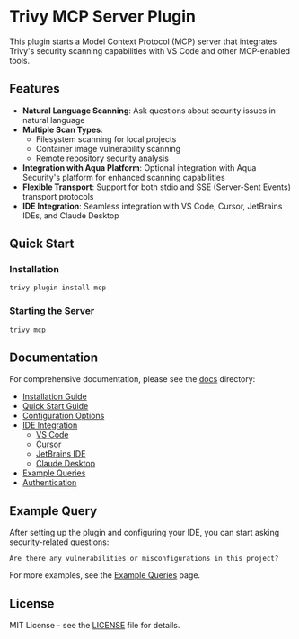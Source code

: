 # Trivy MCP Server Plugin

This plugin starts a Model Context Protocol (MCP) server that integrates Trivy's security scanning capabilities with VS Code and other MCP-enabled tools.

## Features

- **Natural Language Scanning**: Ask questions about security issues in natural language
- **Multiple Scan Types**:
  - Filesystem scanning for local projects
  - Container image vulnerability scanning
  - Remote repository security analysis
- **Integration with Aqua Platform**: Optional integration with Aqua Security's platform for enhanced scanning capabilities
- **Flexible Transport**: Support for both stdio and SSE (Server-Sent Events) transport protocols
- **IDE Integration**: Seamless integration with VS Code, Cursor, JetBrains IDEs, and Claude Desktop

## Quick Start

### Installation

```sh
trivy plugin install mcp
```

### Starting the Server

```sh
trivy mcp
```

## Documentation

For comprehensive documentation, please see the [docs](./docs) directory:

- [Installation Guide](./docs/installation.md)
- [Quick Start Guide](./docs/quickstart.md)
- [Configuration Options](./docs/configuration.md)
- [IDE Integration](./docs/ide)
  - [VS Code](./docs/ide/vscode.md)
  - [Cursor](./docs/ide/cursor.md)
  - [JetBrains IDE](./docs/ide/jetbrains.md)
  - [Claude Desktop](./docs/ide/claude.md)
- [Example Queries](./docs/example-queries.md)
- [Authentication](./docs/authentication.md)

## Example Query

After setting up the plugin and configuring your IDE, you can start asking security-related questions:

```
Are there any vulnerabilities or misconfigurations in this project?
```

For more examples, see the [Example Queries](./docs/example-queries.md) page.

## License

MIT License - see the [LICENSE](./LICENSE) file for details.
